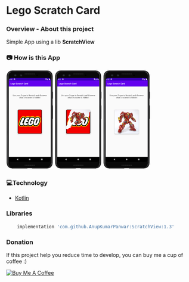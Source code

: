 # Lego Scratch Card

### **Overview - About this project**
Simple App using a lib **ScratchView**


### 📷 How is this App
<img src="screenshot_01.png" width="25%"></img>
<img src="screenshot_02.png" width="25%"></img>
<img src="screenshot_03.png" width="25%"></img>


### 💻Technology
- [Kotlin](https://kotlinlang.org/)

### Libraries
```bash
    implementation 'com.github.AnupKumarPanwar:ScratchView:1.3'
 ```

### Donation
If this project help you reduce time to develop, you can buy me a cup of coffee :) 

<a href="https://www.buymeacoffee.com/gilsonjuniorpro" target="_blank">
    <img src="https://bmc-cdn.nyc3.digitaloceanspaces.com/BMC-button-images/custom_images/orange_img.png" alt="Buy Me A Coffee" style="height: auto !important;width: auto !important;" >
</a>
